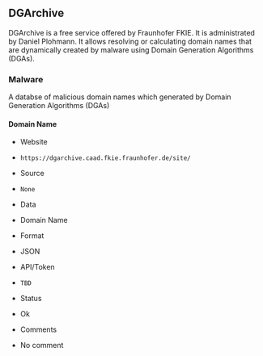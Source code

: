 ## DGArchive

DGArchive is a free service offered by Fraunhofer FKIE. It is administrated by
Daniel Plohmann. It allows resolving or calculating domain names that are
dynamically created by malware using Domain Generation Algorithms (DGAs).

### Malware

A databse of malicious domain names which generated by Domain Generation
Algorithms (DGAs) 

#### Domain Name
>
* Website
 - `https://dgarchive.caad.fkie.fraunhofer.de/site/`
* Source
 - `None`
* Data
 - Domain Name
* Format
 - JSON
* API/Token
 - `TBD`
* Status
 - Ok
* Comments
 - No comment
